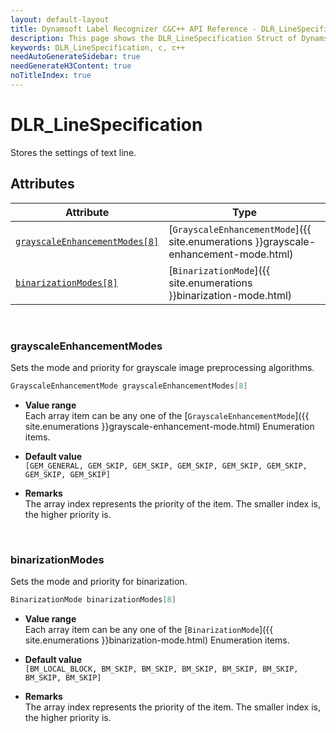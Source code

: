 ```yaml
---
layout: default-layout
title: Dynamsoft Label Recognizer C&C++ API Reference - DLR_LineSpecification Struct
description: This page shows the DLR_LineSpecification Struct of Dynamsoft Label Recognizer for C&C++ SDK.
keywords: DLR_LineSpecification, c, c++
needAutoGenerateSidebar: true
needGenerateH3Content: true
noTitleIndex: true
---
```



# DLR_LineSpecification
Stores the settings of text line. 

## Attributes
  
| Attribute | Type |
|---------- | ---- |
| [`grayscaleEnhancementModes[8]`](#grayscaleenhancementmodes) | [`GrayscaleEnhancementMode`]({{ site.enumerations }}grayscale-enhancement-mode.html) | 
| [`binarizationModes[8]`](#binarizationmodes) | [`BinarizationMode`]({{ site.enumerations }}binarization-mode.html) |


&nbsp;

### grayscaleEnhancementModes
Sets the mode and priority for grayscale image preprocessing algorithms.

```cpp
GrayscaleEnhancementMode grayscaleEnhancementModes[8]
```

- **Value range**  
   Each array item can be any one of the [`GrayscaleEnhancementMode`]({{ site.enumerations }}grayscale-enhancement-mode.html) Enumeration items.  
     
- **Default value**  
   `[GEM_GENERAL, GEM_SKIP, GEM_SKIP, GEM_SKIP, GEM_SKIP, GEM_SKIP, GEM_SKIP, GEM_SKIP]`  
     
- **Remarks**  
   The array index represents the priority of the item. The smaller index is, the higher priority is.



&nbsp;

### binarizationModes
Sets the mode and priority for binarization.

```cpp
BinarizationMode binarizationModes[8]
```

- **Value range**   
    Each array item can be any one of the [`BinarizationMode`]({{ site.enumerations }}binarization-mode.html) Enumeration items.
      
- **Default value**   
    `[BM_LOCAL_BLOCK, BM_SKIP, BM_SKIP, BM_SKIP, BM_SKIP, BM_SKIP, BM_SKIP, BM_SKIP]`
    
- **Remarks**   
    The array index represents the priority of the item. The smaller index is, the higher priority is.